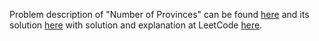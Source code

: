 Problem description of "Number of Provinces" can be found [here](https://leetcode.com/problems/number-of-provinces/description/) and its solution [here](https://github.com/aurimas13/Solutions-To-Problems/blob/main/LeetCode/Python%20Solutions/Number%20of%20Provinces/number.py) 
with solution and explanation at LeetCode [here](https://leetcode.com/problems/number-of-provinces/solutions/3048685/python-solution-beats-95/).
